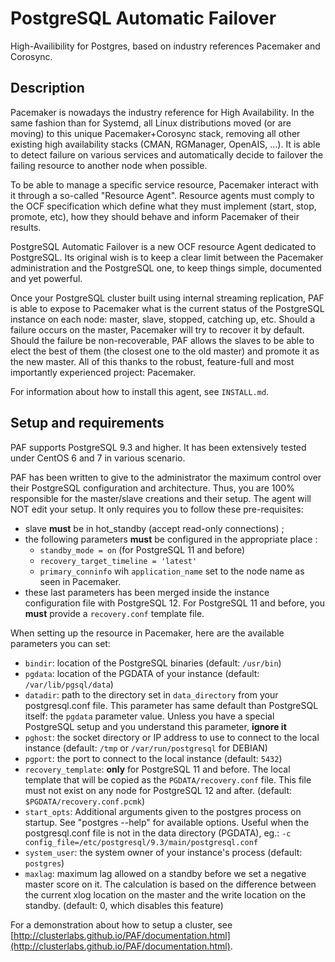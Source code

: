 
# PostgreSQL Automatic Failover

High-Availibility for Postgres, based on industry references Pacemaker and
Corosync.

## Description

Pacemaker is nowadays the industry reference for High Availability. In the same
fashion than for Systemd, all Linux distributions moved (or are moving) to this
unique Pacemaker+Corosync stack, removing all other existing high availability
stacks (CMAN, RGManager, OpenAIS, ...). It is able to detect failure on various
services and automatically decide to failover the failing resource to another
node when possible.

To be able to manage a specific service resource, Pacemaker interact with it
through a so-called "Resource Agent". Resource agents must comply to the OCF
specification which define what they must implement (start, stop, promote,
etc), how they should behave and inform Pacemaker of their results.

PostgreSQL Automatic Failover is a new OCF resource Agent dedicated to
PostgreSQL. Its original wish is to keep a clear limit between the Pacemaker
administration and the PostgreSQL one, to keep things simple, documented and
yet powerful.

Once your PostgreSQL cluster built using internal streaming replication, PAF is
able to expose to Pacemaker what is the current status of the PostgreSQL
instance on each node: master, slave, stopped, catching up, etc. Should a
failure occurs on the master, Pacemaker will try to recover it by default.
Should the failure be non-recoverable, PAF allows the slaves to be able to
elect the best of them (the closest one to the old master) and promote it as
the new master. All of this thanks to the robust, feature-full and most
importantly experienced project: Pacemaker.

For information about how to install this agent, see `INSTALL.md`.

## Setup and requirements

PAF supports PostgreSQL 9.3 and higher. It has been extensively tested under
CentOS 6 and 7 in various scenario.

PAF has been written to give to the administrator the maximum control
over their PostgreSQL configuration and architecture. Thus, you are 100%
responsible for the master/slave creations and their setup. The agent
will NOT edit your setup. It only requires you to follow these pre-requisites:

  * slave __must__ be in hot_standby (accept read-only connections) ;
  * the following parameters __must__ be configured in the appropriate place :
    * `standby_mode = on` (for PostgreSQL 11 and before)
    * `recovery_target_timeline = 'latest'`
    * `primary_conninfo` wih `application_name` set to the node name as seen
      in Pacemaker.
  * these last parameters has been merged inside the instance configuration
    file with PostgreSQL 12. For PostgreSQL 11 and before, you __must__
    provide a `recovery.conf` template file.

When setting up the resource in Pacemaker, here are the available parameters you
can set:

  * `bindir`: location of the PostgreSQL binaries (default: `/usr/bin`)
  * `pgdata`: location of the PGDATA of your instance (default:
    `/var/lib/pgsql/data`)
  * `datadir`: path to the directory set in `data_directory` from your
    postgresql.conf file. This parameter has same default than PostgreSQL
    itself: the `pgdata` parameter value. Unless you have a special PostgreSQL
    setup and you understand this parameter, __ignore it__
  * `pghost`: the socket directory or IP address to use to connect to the
    local instance (default: `/tmp` or `/var/run/postgresql` for DEBIAN)
  * `pgport`:  the port to connect to the local instance (default: `5432`)
  * `recovery_template`: __only__ for PostgreSQL 11 and before. The local 
    template that will be copied as the `PGDATA/recovery.conf` file. This
    file must not exist on any node for PostgreSQL 12 and after.
    (default: `$PGDATA/recovery.conf.pcmk`)
  * `start_opts`: Additional arguments given to the postgres process on startup.
    See "postgres --help" for available options. Useful when the postgresql.conf
    file is not in the data directory (PGDATA), eg.:
    `-c config_file=/etc/postgresql/9.3/main/postgresql.conf`
  * `system_user`: the system owner of your instance's process (default:
    `postgres`)
  * `maxlag`: maximum lag allowed on a standby before we set a negative master
    score on it. The calculation is based on the difference between the current
    xlog location on the master and the write location on the standby.
    (default: 0, which disables this feature)

For a demonstration about how to setup a cluster, see
[http://clusterlabs.github.io/PAF/documentation.html](http://clusterlabs.github.io/PAF/documentation.html).

